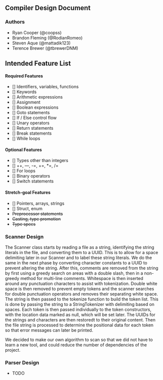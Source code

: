 ## Compiler Design Document

### Authors
* Ryan Cooper (@coopss)
* Brandon Fleming (@RodianRomeo)
* Steven Aque (@mattadik123)
* Terence Brewer (@tbrewerDNM)

## Intended Feature List
#### Required Features
* [] Identifiers, variables, functions
* [] Keywords
* [] Arithmetic expressions
* [] Assignment
* [] Boolean expressions
* [] Goto statements
* [] If / Else control flow
* [] Unary operators
* [] Return statements
* [] Break statements
* [] While loops
#### Optional Features
* [] Types other than integers
* [] ++, —, -=, +=, *=, /=
* [] For loops
* [] Binary operators
* [] Switch statements
#### Stretch-goal Features
* [] Pointers, arrays, strings
* [] Struct, enum
* ~~Preprocessor statements~~
* ~~Casting, type promotion~~
* ~~Type specs~~


### Scanner Design
The Scanner class starts by reading a file as a string, identifying the string literals in the file, and converting them to a UUID. This is to allow for a space delimiting later in our Scanner and to label these string literals. We do the same in the next phase by converting character constants to a UUID to prevent altering the string. After this, comments are removed from the string by first using a greedy search on areas with a double slash, then in a non-greedy method for multi-line comments. Whitespace is then inserted around any punctuation characters to assist with tokenization. Double white space is then removed to prevent empty tokens and the scanner searches for double punctuation operators and removes their separating white space. The string is then passed to the tokenize function to build the token list. This is done by passing the string to a StringTokenizer with delimiting based on spaces. Each token is then passed individually to the token constructors, with the location data marked as null, which will be set later. The UUIDs for the strings and characters are then restoredt to their original content. Then the file string is processed to determine the positional data for each token so that error messages can later be printed.

We decided to make our own algorithm to scan so that we did not have to learn a new tool, and could reduce the number of dependencies of the project.

### Parser Design
* TODO
